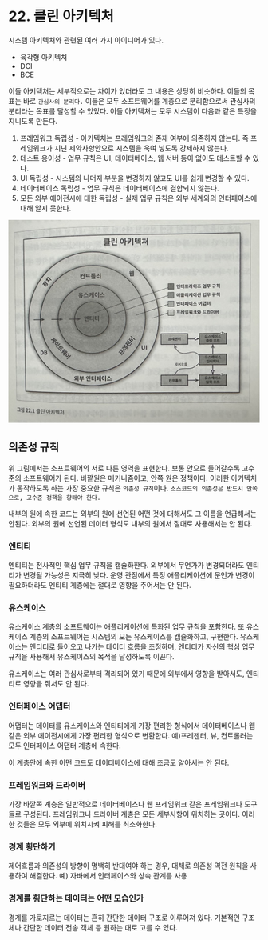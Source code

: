 # 22. 클린 아키텍처
시스템 아키텍처와 관련된 여러 가지 아이디어가 있다.
* 육각형 아키텍처
* DCI
* BCE

이들 아키텍처는 세부적으로는 차이가 있더라도 그 내용은 상당히 비슷하다. 이들의 목표는 바로 `관심사의 분리다.` 이들은 모두 소프트웨어를 계층으로 분리함으로써 관심사의 분리라는 목표를 달성할 수 있었다. 이들 아키텍처는 모두 시스템이 다음과 같은 특징을 지니도록 만든다.
1. 프레임워크 독립성 - 아키텍처는 프레임워크의 존재 여부에 의존하지 않는다. 즉 프레임워크가 지닌 제약사항안으로 시스템을 욱여 넣도록 강제하지 않는다.
2. 테스트 용이성 - 업무 규칙은 UI, 데이터베이스, 웹 서버 등이 없이도 테스트할 수 있다.
3. UI 독립성 - 시스템의 나머지 부분을 변경하지 않고도 UI를 쉽게 변경할 수 있다.
4. 데이터베이스 독립성 - 업무 규칙은 데이터베이스에 결합되지 않는다.
5. 모든 외부 에이전시에 대한 독립성 - 실제 업무 규칙은 외부 세계와의 인터페이스에 대해 알지 못한다.

<img src = "img/클린아키텍처.jpeg" width="700px">

## 의존성 규칙
위 그림에서는 소프트웨어의 서로 다른 영역을 표현한다. 보통 안으로 들어갈수록 고수준의 소프트웨어가 된다. 바깥원은 매커니즘이고, 안쪽 원은 정책이다. 이러한 아키텍처가 동작하도록 하는 가장 중요한 규칙은 `의존성 규칙`이다. `소스코드의 의존성은 반드시 안쪽으로, 고수준 정책을 향해야 한다.`

내부의 원에 속한 코드는 외부의 원에 선언된 어떤 것에 대해서도 그 이름을 언급해서는 안된다. 외부의 원에 선언된 데이터 형식도 내부의 원에서 절대로 사용해서는 안 된다.

### 엔티티
엔티티는 전사적인 핵심 업무 규칙을 캡슐화한다. 외부에서 무언가가 변경되더라도 엔티티가 변경될 가능성은 지극히 낮다. 운영 관점에서 특정 애플리케이션에 문언가 변경이 필요하더라도 엔티티 계층에는 절대로 영향을 주어서는 안 된다.

### 유스케이스
유스케이스 계층의 소프트웨어는 애플리케이션에 특화된 업무 규칙을 포함한다.  또 유스케이스 계층의 소프트웨어는 시스템의 모든 유스케이스를 캡슐화하고, 구현한다. 유스케이스는 엔티티로 들어오고 나가는 데이터 흐름을 조정하며, 엔티티가 자신의 핵심 업무 규칙을 사용해서 유스케이스의 목적을 달성하도록 이끈다.

유스케이스는 여러 관심사로부터 격리되어 있기 때문에 외부에서 영향을 받아서도, 엔티티로 영향을 줘서도 안 된다.

### 인터페이스 어댑터
어댑터는 데이터를 유스케이스와 엔티티에게 가장 편리한 형식에서 데이터베이스나 웹 같은 외부 에이전시에게 가장 편리한 형식으로 변환한다. 예)프레젠터, 뷰, 컨트롤러는 모두 인터페이스 어댑터 계층에 속한다.

이 계층안에 속한 어떤 코드도 데이터베이스에 대해 조금도 알아서는 안 된다. 

### 프레임워크와 드라이버
가장 바깥쪽 계층은 일반적으로 데이터베이스나 웹 프레임워크 같은 프레임워크나 도구들로 구성된다. 프레임워크나 드라이버 계층은 모든 세부사항이 위치하는 곳이다. 이러한 것들은 모두 외부에 위치시켜 피해를 최소화한다.


### 경계 횡단하기
제어흐름과 의존성의 방향이 명백히 반대여야 하는 경우, 대체로 의존성 역전 원칙을 사용하여 해결한다. 예) 자바에서 인터페이스와 상속 관계를 사용

### 경계를 횡단하는 데이터는 어떤 모습인가
경계를 가로지르는 데이터는 흔히 간단한 데이터 구조로 이루어져 있다. 기본적인 구조체나 간단한 데이터 전송 객체 등 원하는 대로 고를 수 있다. 
